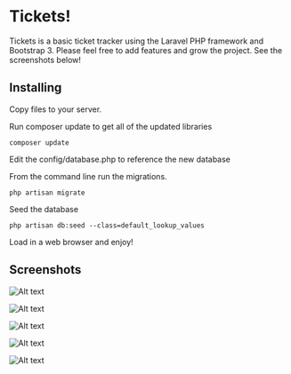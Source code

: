 # Tickets!

Tickets is a basic ticket tracker using the Laravel PHP framework and Bootstrap 3. Please feel free to add features and grow the project. See the screenshots below!

## Installing

Copy files to your server.

Run composer update to get all of the updated libraries

```
composer update
```

Edit the config/database.php to reference the new database

From the command line run the migrations.

```
php artisan migrate
```

Seed the database

```
php artisan db:seed --class=default_lookup_values
```

Load in a web browser and enjoy!

## Screenshots

![Alt text](https://raw.githubusercontent.com/velkymx/tickets/master/screenshots/listview.png?raw=true "List View")

![Alt text](https://github.com/velkymx/tickets/blob/master/screenshots/ticket.png?raw=true "Ticket View")

![Alt text](https://github.com/velkymx/tickets/blob/master/screenshots/status.png?raw=true "Status View")

![Alt text](https://github.com/velkymx/tickets/blob/master/screenshots/form.png?raw=true "Form View")

![Alt text](https://github.com/velkymx/tickets/blob/master/screenshots/milestone.png?raw=true "Form View")
